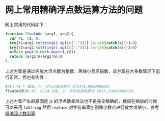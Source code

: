 # 网上常用精确浮点数运算方法的问题

网上常用的代码如下：
```js
function floatAdd (arg1, arg2){    
  var r1, r2, m;    
  try{r1=arg1.toString().split(".")[1].length}catch(e){r1=0}    
  try{r2=arg2.toString().split(".")[1].length}catch(e){r2=0}    
  m=Math.pow(10,Math.max(r1,r2))    
  return (arg1*m+arg2*m)/m    
}
```

上述方案是通过先放大浮点数为整数，再缩小至原倍数，该方案在大多数情况下运行正常，但也有例外：
```js
8714.78 * 100; // 实际运算结果为 871478.0000000001
floatAdd(98.47, 8714.78); // 实际运算结果为 8813.250000000002
```

上述方案产生的原因是 js 的浮点数乘除法也不是完全精确的，数据在缩放的时候可以采用 `toString` 然后 `replace` 对字符串添加删除小数点进行放大或缩小，参考 [精确浮点数运算](https://github.com/Cheng007/util/blob/master/src/numberPrecision.js)
